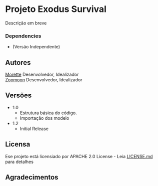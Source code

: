 # Projeto Exodus Survival



Descrição em breve


### Dependencies

*  (Versão Independente)

## Autores


 [Morette](https://github.com/MoretteBoBConstrutor) Desenvolvedor, Idealizador  
 [Zoomoon](https://github.com/Z00M00N) Desenvolvedor, Idealizador  

## Versões

* 1.0
    * Estrutura básica do código.
    * Importação dos modelo
* 1.2
    * Initial Release

## Licensa

Ese projeto está licensiado por APACHE 2.0 License - Leia [LICENSE.md](https://github.com/ExoduSurvival/Exodus_BaseBuild/blob/main/LICENSE) para detalhes

## Agradecimentos
